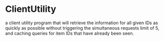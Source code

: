 # ClientUtility

a client utility program that will retrieve the information for all given IDs as quickly as possible without triggering the simultaneous requests limit of 5, and caching queries for item IDs that have already been seen.
